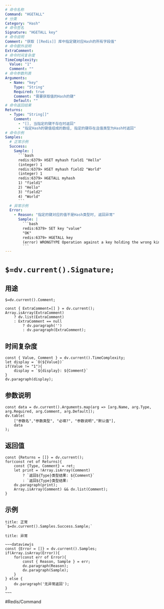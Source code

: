```yaml
---
# 命令名称
Command: "HGETALL"
# 分类
Category: "Hash"
# 命令签名
Signature: "HGETALL key"
# 命令说明
Comment: "获取 [[Redis]] 库中指定键对应Hash的所有字段值"
# 命令额外说明
ExtraComment:
# 命令时间复杂度
TimeComplexity:
  Value: "1"
  Comment: ""
# 命令参数列表
Arguments:
  - Name: "key"
    Type: "String"
    Required: true
    Comment: "需要获取值的Hash的键"
    Default: ""
# 命令返回结果
Returns:
  - Type: "String[]"
    Comment:
      - "[], 当指定的键不存在时返回"
      - "指定Hash的键值组成的数组, 指定的键存在且值类型为Hash时返回"
# 命令示例
Samples:
  # 正常示例
  Success:
    Sample: |
      ```bash
      redis:6379> HSET myhash field1 "Hello"
      (integer) 1
      redis:6379> HSET myhash field2 "World"
      (integer) 1
      redis:6379> HGETALL myhash
      1) "field1"
      2) "Hello"
      3) "field2"
      4) "World"
      ```
  # 异常示例
  Error:
    - Reason: "指定的键对应的值不是Hash类型时, 返回异常"
      Sample: |
        ```bash
        redis:6379> SET key "value"
        "OK"
        redis:6379> HGETALL key
        (error) WRONGTYPE Operation against a key holding the wrong kind of value
        ``` 
---
```


# `$=dv.current().Signature;`

## 用途
`$=dv.current().Comment;`

```dataviewjs
const { ExtraComment=[] } = dv.current();
Array.isArray(ExtraComment) 
	? dv.list(ExtraComment) 
	: ExtraComment == null 
		? dv.paragraph('') 
		: dv.paragraph(ExtraComment);
```

## 时间复杂度
```dataviewjs
const { Value, Comment } = dv.current().TimeComplexity;
let display = `O(${Value})`
if(Value != "1"){
	display = `${display}: ${Comment}`
}
dv.paragraph(display);
```

## 参数说明
```dataviewjs
const data = dv.current().Arguments.map(arg => [arg.Name, arg.Type, arg.Required, arg.Comment, arg.Default]);
dv.table(
	["参数名","参数类型", "必填?", "参数说明","默认值"],
	data
);
```

## 返回值
```dataviewjs
const {Returns = []} = dv.current();
for(const ret of Returns){
	const {Type, Comment} = ret;
	let print = !Array.isArray(Comment) 
		? `返回${Type}类型结果: ${Comment}`
		: `返回${Type}类型结果: `
	dv.paragraph(print);
	Array.isArray(Comment) && dv.list(Comment);
}
```

## 示例
```ad-success
title: 正常
`$=dv.current().Samples.Success.Sample;`
```

```ad-danger
title: 异常

~~~dataviewjs
const {Error = []} = dv.current().Samples;
if(Array.isArray(Error)){
	for(const err of Error){
		const { Reason, Sample } = err;
		dv.paragraph(Reason);
		dv.paragraph(Sample);
	}
} else {
	dv.paragraph('无异常返回');
}
~~~

```

#Redis/Command 